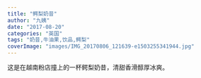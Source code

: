 ```yaml
---
title: "鳄梨奶昔"
author: "九姨"
date: "2017-08-20"
categories: "英国"
tags: "奶昔,牛油果,饮品,鳄梨"
coverImage: "images/IMG_20170806_121639-e1503255341944.jpg"
---
```


这是在越南粉店撞上的一杯鳄梨奶昔，清甜香滑醇厚冰爽。
